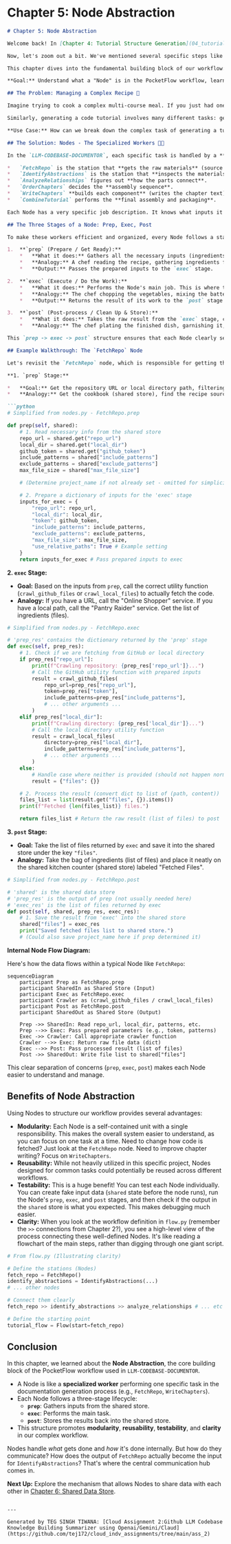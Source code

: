 # Chapter 5: Node Abstraction

```markdown
# Chapter 5: Node Abstraction

Welcome back! In [Chapter 4: Tutorial Structure Generation](04_tutorial_structure_generation.md), we saw how the `CombineTutorial` step acts like a bookbinder, taking all the generated pieces – summaries, chapter text, diagrams – and assembling them into the final tutorial files.

Now, let's zoom out a bit. We've mentioned several specific steps like `FetchRepo`, `IdentifyAbstractions`, `AnalyzeRelationships`, `OrderChapters`, `WriteChapters`, and `CombineTutorial`. These are the core workers in our documentation "assembly line". How are these individual workers defined? What makes them tick?

This chapter dives into the fundamental building block of our workflow: the **Node Abstraction**.

**Goal:** Understand what a "Node" is in the PocketFlow workflow, learn about its three stages (`prep`, `exec`, `post`), and see how this structure helps keep our complex process organized, modular, and easier to manage.

## The Problem: Managing a Complex Recipe 🍝

Imagine trying to cook a complex multi-course meal. If you just had one giant page of instructions mixing everything together – chopping vegetables for the salad while boiling pasta and preheating the oven for dessert – it would be incredibly confusing and prone to errors.

Similarly, generating a code tutorial involves many different tasks: getting code, analyzing it with AI, figuring out relationships, deciding the order, writing text, formatting output. Trying to write one massive script to do all of this would be a nightmare!

**Use Case:** How can we break down the complex task of generating a tutorial into smaller, manageable, and reusable pieces? We need a way to define distinct steps, handle their inputs and outputs cleanly, and ensure they work together smoothly.

## The Solution: Nodes - The Specialized Workers 🧑‍🔧

In the `LLM-CODEBASE-DOCUMENTOR`, each specific task is handled by a **Node**. Think of our PocketFlow workflow (from [Chapter 2: PocketFlow Workflow](02_pocketflow_workflow.md)) as an assembly line, and each **Node** is a specialized station or worker on that line.

*   `FetchRepo` is the station that **gets the raw materials** (source code).
*   `IdentifyAbstractions` is the station that **inspects the materials** to find the main parts.
*   `AnalyzeRelationships` figures out **how the parts connect**.
*   `OrderChapters` decides the **assembly sequence**.
*   `WriteChapters` **builds each component** (writes the chapter text).
*   `CombineTutorial` performs the **final assembly and packaging**.

Each Node has a very specific job description. It knows what inputs it needs, what task it performs, and what output it produces.

## The Three Stages of a Node: Prep, Exec, Post

To make these workers efficient and organized, every Node follows a standard three-stage process:

1.  **`prep` (Prepare / Get Ready):**
    *   **What it does:** Gathers all the necessary inputs (ingredients and tools) needed for the main task. It usually reads data from the central `shared` data store (we'll cover this in [Chapter 6: Shared Data Store](06_shared_data_store.md)). It might also do some initial setup or validation.
    *   **Analogy:** A chef reading the recipe, gathering ingredients from the pantry, and getting out the right knives and bowls.
    *   **Output:** Passes the prepared inputs to the `exec` stage.

2.  **`exec` (Execute / Do the Work):**
    *   **What it does:** Performs the Node's main job. This is where the core logic happens – calling an external service (like the GitHub API or an LLM), running a calculation, processing data, etc.
    *   **Analogy:** The chef chopping the vegetables, mixing the batter, or putting the dish in the oven.
    *   **Output:** Returns the result of its work to the `post` stage.

3.  **`post` (Post-process / Clean Up & Store):**
    *   **What it does:** Takes the raw result from the `exec` stage, cleans it up or formats it if necessary, and most importantly, saves the final output back into the `shared` data store so that subsequent Nodes can use it.
    *   **Analogy:** The chef plating the finished dish, garnishing it, and putting the plate on the serving counter (the shared store) for the waiter (the next Node). They might also quickly clean their station.

This `prep -> exec -> post` structure ensures that each Node clearly separates gathering inputs, doing the work, and storing outputs.

## Example Walkthrough: The `FetchRepo` Node

Let's revisit the `FetchRepo` node, which is responsible for getting the source code. Here's how its `prep`, `exec`, and `post` stages work (simplified):

**1. `prep` Stage:**

*   **Goal:** Get the repository URL or local directory path, filtering rules, and GitHub token (if needed) from the shared store. Prepare these for the crawler functions.
*   **Analogy:** Get the cookbook (shared store), find the recipe source (URL or local path), check for ingredient preferences (filters), and get the special key to the pantry (token).

```python
# Simplified from nodes.py - FetchRepo.prep

def prep(self, shared):
    # 1. Read necessary info from the shared store
    repo_url = shared.get("repo_url")
    local_dir = shared.get("local_dir")
    github_token = shared.get("github_token")
    include_patterns = shared["include_patterns"]
    exclude_patterns = shared["exclude_patterns"]
    max_file_size = shared["max_file_size"]

    # (Determine project_name if not already set - omitted for simplicity)

    # 2. Prepare a dictionary of inputs for the 'exec' stage
    inputs_for_exec = {
        "repo_url": repo_url,
        "local_dir": local_dir,
        "token": github_token,
        "include_patterns": include_patterns,
        "exclude_patterns": exclude_patterns,
        "max_file_size": max_file_size,
        "use_relative_paths": True # Example setting
    }
    return inputs_for_exec # Pass prepared inputs to exec
```

**2. `exec` Stage:**

*   **Goal:** Based on the inputs from `prep`, call the correct utility function (`crawl_github_files` or `crawl_local_files`) to actually fetch the code.
*   **Analogy:** If you have a URL, call the "Online Shopper" service. If you have a local path, call the "Pantry Raider" service. Get the list of ingredients (files).

```python
# Simplified from nodes.py - FetchRepo.exec

# 'prep_res' contains the dictionary returned by the 'prep' stage
def exec(self, prep_res):
    # 1. Check if we are fetching from GitHub or local directory
    if prep_res["repo_url"]:
        print(f"Crawling repository: {prep_res['repo_url']}...")
        # Call the GitHub utility function with prepared inputs
        result = crawl_github_files(
            repo_url=prep_res["repo_url"],
            token=prep_res["token"],
            include_patterns=prep_res["include_patterns"],
            # ... other arguments ...
        )
    elif prep_res["local_dir"]:
        print(f"Crawling directory: {prep_res['local_dir']}...")
        # Call the local directory utility function
        result = crawl_local_files(
            directory=prep_res["local_dir"],
            include_patterns=prep_res["include_patterns"],
            # ... other arguments ...
        )
    else:
        # Handle case where neither is provided (should not happen normally)
        result = {"files": {}}

    # 2. Process the result (convert dict to list of (path, content))
    files_list = list(result.get("files", {}).items())
    print(f"Fetched {len(files_list)} files.")

    return files_list # Return the raw result (list of files) to post
```

**3. `post` Stage:**

*   **Goal:** Take the list of files returned by `exec` and save it into the shared store under the key `"files"`.
*   **Analogy:** Take the bag of ingredients (list of files) and place it neatly on the shared kitchen counter (shared store) labeled "Fetched Files".

```python
# Simplified from nodes.py - FetchRepo.post

# 'shared' is the shared data store
# 'prep_res' is the output of prep (not usually needed here)
# 'exec_res' is the list of files returned by exec
def post(self, shared, prep_res, exec_res):
    # 1. Save the result from 'exec' into the shared store
    shared["files"] = exec_res
    print("Saved fetched files list to shared store.")
    # (Could also save project_name here if prep determined it)
```

**Internal Node Flow Diagram:**

Here's how the data flows within a typical Node like `FetchRepo`:

```mermaid
sequenceDiagram
    participant Prep as FetchRepo.prep
    participant SharedIn as Shared Store (Input)
    participant Exec as FetchRepo.exec
    participant Crawler as (crawl_github_files / crawl_local_files)
    participant Post as FetchRepo.post
    participant SharedOut as Shared Store (Output)

    Prep ->> SharedIn: Read repo_url, local_dir, patterns, etc.
    Prep -->> Exec: Pass prepared parameters (e.g., token, patterns)
    Exec ->> Crawler: Call appropriate crawler function
    Crawler -->> Exec: Return raw file data (dict)
    Exec -->> Post: Pass processed result (list of files)
    Post ->> SharedOut: Write file list to shared["files"]
```

This clear separation of concerns (`prep`, `exec`, `post`) makes each Node easier to understand and manage.

## Benefits of Node Abstraction

Using Nodes to structure our workflow provides several advantages:

*   **Modularity:** Each Node is a self-contained unit with a single responsibility. This makes the overall system easier to understand, as you can focus on one task at a time. Need to change how code is fetched? Just look at the `FetchRepo` node. Need to improve chapter writing? Focus on `WriteChapters`.
*   **Reusability:** While not heavily utilized in this specific project, Nodes designed for common tasks could potentially be reused across different workflows.
*   **Testability:** This is a huge benefit! You can test each Node individually. You can create fake input data (`shared` state before the node runs), run the Node's `prep`, `exec`, and `post` stages, and then check if the output in the `shared` store is what you expected. This makes debugging much easier.
*   **Clarity:** When you look at the workflow definition in `flow.py` (remember the `>>` connections from Chapter 2?), you see a high-level view of the process connecting these well-defined Nodes. It's like reading a flowchart of the main steps, rather than digging through one giant script.

```python
# From flow.py (Illustrating clarity)

# Define the stations (Nodes)
fetch_repo = FetchRepo()
identify_abstractions = IdentifyAbstractions(...)
# ... other nodes

# Connect them clearly
fetch_repo >> identify_abstractions >> analyze_relationships # ... etc

# Define the starting point
tutorial_flow = Flow(start=fetch_repo)
```

## Conclusion

In this chapter, we learned about the **Node Abstraction**, the core building block of the PocketFlow workflow used in `LLM-CODEBASE-DOCUMENTOR`.

*   A Node is like a **specialized worker** performing one specific task in the documentation generation process (e.g., `FetchRepo`, `WriteChapters`).
*   Each Node follows a three-stage lifecycle:
    *   **`prep`**: Gathers inputs from the shared store.
    *   **`exec`**: Performs the main task.
    *   **`post`**: Stores the results back into the shared store.
*   This structure promotes **modularity**, **reusability**, **testability**, and **clarity** in our complex workflow.

Nodes handle *what* gets done and *how* it's done internally. But how do they communicate? How does the output of `FetchRepo` actually become the input for `IdentifyAbstractions`? That's where the central communication hub comes in.

**Next Up:** Explore the mechanism that allows Nodes to share data with each other in [Chapter 6: Shared Data Store](06_shared_data_store.md).
```

---

Generated by TEG SINGH TIWANA: [Cloud Assignment 2:Github LLM Codebase Knowledge Building Summarizer using Openai/Gemini/Claud](https://github.com/tej172/cloud_indv_assignments/tree/main/ass_2)